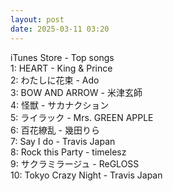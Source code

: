 ```yaml
---
layout: post
date: 2025-03-11 03:20
---
```


iTunes Store - Top songs<br />
1: HEART - King & Prince<br />
2: わたしに花束 - Ado<br />
3: BOW AND ARROW - 米津玄師<br />
4: 怪獣 - サカナクション<br />
5: ライラック - Mrs. GREEN APPLE<br />
6: 百花繚乱 - 幾田りら<br />
7: Say I do - Travis Japan<br />
8: Rock this Party - timelesz<br />
9: サクラミラージュ - ReGLOSS<br />
10: Tokyo Crazy Night - Travis Japan<br />
